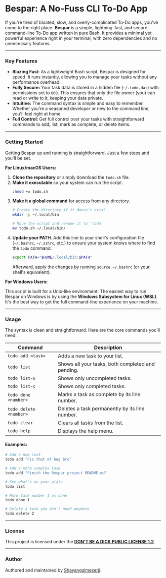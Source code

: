 # Bespar: A No-Fuss CLI To-Do App

If you're tired of bloated, slow, and overly-complicated To-Do apps, you've come to the right place. **Bespar** is a simple, lightning-fast, and secure command-line To-Do app written in pure Bash. It provides a minimal yet powerful experience right in your terminal, with zero dependencies and no unnecessary features.

---

### Key Features

* **Blazing Fast:** As a lightweight Bash script, Bespar is designed for speed. It runs instantly, allowing you to manage your tasks without any performance overhead.
* **Fully Secure:** Your task data is stored in a hidden file (`~/.todo.dat`) with permissions set to `600`. This ensures that only the file owner (you) can read or write to it, keeping your data private.
* **Intuitive:** The command syntax is simple and easy to remember. Whether you're a seasoned developer or new to the command line, you'll feel right at home.
* **Full Control:** Get full control over your tasks with straightforward commands to add, list, mark as complete, or delete items.

---

### Getting Started

Getting Bespar up and running is straightforward. Just a few steps and you'll be set.

**For Linux/macOS Users:**

1.  **Clone the repository** or simply download the `todo.sh` file.
2.  **Make it executable** so your system can run the script.
    ```bash
    chmod +x todo.sh
    ```
3.  **Make it a global command** for access from any directory.
    ```bash
    # Create the directory if it doesn't exist
    mkdir -p ~/.local/bin
    
    # Move the script and rename it to 'todo'
    mv todo.sh ~/.local/bin/
    ```
4.  **Update your PATH**. Add this line to your shell's configuration file (`~/.bashrc`, `~/.zshrc`, etc.) to ensure your system knows where to find the `todo` command.
    ```bash
    export PATH="$HOME/.local/bin:$PATH"
    ```
    Afterward, apply the changes by running `source ~/.bashrc` (or your shell's equivalent).

**For Windows Users:**

This script is built for a Unix-like environment. The easiest way to run Bespar on Windows is by using the **Windows Subsystem for Linux (WSL)**. It's the best way to get the full command-line experience on your machine.

---

### Usage

The syntax is clean and straightforward. Here are the core commands you'll need.

| Command               | Description                                           |
| --------------------- | ----------------------------------------------------- |
| `todo add <task>`     | Adds a new task to your list.                         |
| `todo list`           | Shows all your tasks, both completed and pending.     |
| `todo list-u`         | Shows only uncompleted tasks.                         |
| `todo list-c`         | Shows only completed tasks.                           |
| `todo done <number>`  | Marks a task as complete by its line number.          |
| `todo delete <number>`| Deletes a task permanently by its line number.        |
| `todo clear`          | Clears all tasks from the list.                       |
| `todo help`           | Displays the help menu.                               |

#### Examples:

```bash
# Add a new task
todo add "Fix that mf bug bro"

# Add a more complex task
todo add "Finish the Bespar project README.md"

# See what's on your plate
todo list

# Mark task number 1 as done
todo done 1

# Delete a task you don't need anymore
todo delete 2
````

-----

### License

This project is licensed under the [**DON'T BE A DICK PUBLIC LICENSE 1.2**](https://github.com/phuu/dont-be-a-dick-license/blob/master/LICENSE.txt).

-----

### Author

Authored and maintained by [Shayangolmezerji](https://github.com/shayangolmezerji).
